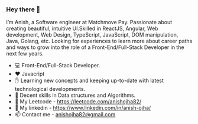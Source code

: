 ### Hey there 👋


I’m Anish, a Software engineer at Matchmove Pay. Passionate about creating beautiful, intuitive UI.Skilled in ReactJS, Angular, Web development, Web Design, TypeScript, JavaScript, DOM manipulation, Java, Golang, etc. Looking for experiences to learn more about career paths and ways to grow into the role of a Front-End/Full-Stack Developer in the next few years.


- :computer:     Front-End/Full-Stack Developer.
- :heart:        Javacript
- :raised_hand:  Learning new concepts and keeping up-to-date with latest technological developments.
- :grimacing:    Decent skills in Data structures and Algorithms.
- :star2:        My Leetcode -  https://leetcode.com/anishojha82/
- :eyes:         My linkedin - https://www.linkedin.com/in/anish-ojha/
- :mailbox:      Contact me - anishojha82@gmail.com
